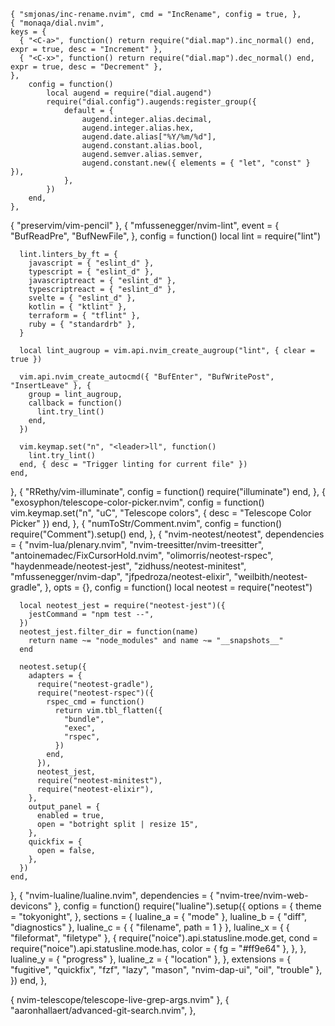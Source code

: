     { "smjonas/inc-rename.nvim", cmd = "IncRename", config = true, },
    { "monaqa/dial.nvim",
    keys = {
      { "<C-a>", function() return require("dial.map").inc_normal() end, expr = true, desc = "Increment" },
      { "<C-x>", function() return require("dial.map").dec_normal() end, expr = true, desc = "Decrement" },
    },
    	config = function()
    		local augend = require("dial.augend")
    		require("dial.config").augends:register_group({
    			default = {
    				augend.integer.alias.decimal,
    				augend.integer.alias.hex,
    				augend.date.alias["%Y/%m/%d"],
    				augend.constant.alias.bool,
    				augend.semver.alias.semver,
    				augend.constant.new({ elements = { "let", "const" } }),
    			},
    		})
    	end,
    },

{ "preservim/vim-pencil" },
{
"mfussenegger/nvim-lint",
event = {
"BufReadPre",
"BufNewFile",
},
config = function()
local lint = require("lint")

      lint.linters_by_ft = {
        javascript = { "eslint_d" },
        typescript = { "eslint_d" },
        javascriptreact = { "eslint_d" },
        typescriptreact = { "eslint_d" },
        svelte = { "eslint_d" },
        kotlin = { "ktlint" },
        terraform = { "tflint" },
        ruby = { "standardrb" },
      }

      local lint_augroup = vim.api.nvim_create_augroup("lint", { clear = true })

      vim.api.nvim_create_autocmd({ "BufEnter", "BufWritePost", "InsertLeave" }, {
        group = lint_augroup,
        callback = function()
          lint.try_lint()
        end,
      })

      vim.keymap.set("n", "<leader>ll", function()
        lint.try_lint()
      end, { desc = "Trigger linting for current file" })
    end,

},
{
"RRethy/vim-illuminate",
config = function()
require("illuminate")
end,
},
{
"exosyphon/telescope-color-picker.nvim",
config = function()
vim.keymap.set("n", "<leader>uC", "<cmd>Telescope colors<CR>", { desc = "Telescope Color Picker" })
end,
},
{
"numToStr/Comment.nvim",
config = function()
require("Comment").setup()
end,
},
{
"nvim-neotest/neotest",
dependencies = {
"nvim-lua/plenary.nvim",
"nvim-treesitter/nvim-treesitter",
"antoinemadec/FixCursorHold.nvim",
"olimorris/neotest-rspec",
"haydenmeade/neotest-jest",
"zidhuss/neotest-minitest",
"mfussenegger/nvim-dap",
"jfpedroza/neotest-elixir",
"weilbith/neotest-gradle",
},
opts = {},
config = function()
local neotest = require("neotest")

      local neotest_jest = require("neotest-jest")({
        jestCommand = "npm test --",
      })
      neotest_jest.filter_dir = function(name)
        return name ~= "node_modules" and name ~= "__snapshots__"
      end

      neotest.setup({
        adapters = {
          require("neotest-gradle"),
          require("neotest-rspec")({
            rspec_cmd = function()
              return vim.tbl_flatten({
                "bundle",
                "exec",
                "rspec",
              })
            end,
          }),
          neotest_jest,
          require("neotest-minitest"),
          require("neotest-elixir"),
        },
        output_panel = {
          enabled = true,
          open = "botright split | resize 15",
        },
        quickfix = {
          open = false,
        },
      })
    end,

},
{
"nvim-lualine/lualine.nvim",
dependencies = { "nvim-tree/nvim-web-devicons" },
config = function()
require("lualine").setup({
options = {
theme = "tokyonight",
},
sections = {
lualine_a = { "mode" },
lualine_b = { "diff", "diagnostics" },
lualine_c = { { "filename", path = 1 } },
lualine_x = {
{ "fileformat", "filetype" },
{
require("noice").api.statusline.mode.get,
cond = require("noice").api.statusline.mode.has,
color = { fg = "#ff9e64" },
},
},
lualine_y = { "progress" },
lualine_z = { "location" },
},
extensions = { "fugitive", "quickfix", "fzf", "lazy", "mason", "nvim-dap-ui", "oil", "trouble" },
})
end,
},

{ nvim-telescope/telescope-live-grep-args.nvim" },
{ "aaronhallaert/advanced-git-search.nvim", },
